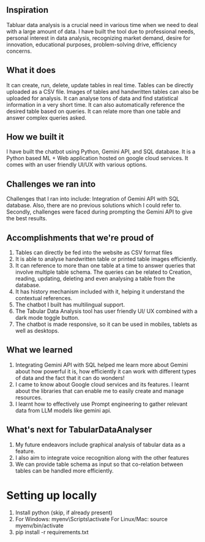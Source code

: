 ## Inspiration
Tabluar data analysis is a crucial need in various time when we need to deal with a large amount of data.  I have built the tool due to professional needs, personal interest in data analysis, recognizing market demand, desire for innovation, educational purposes, problem-solving drive, efficiency concerns.

## What it does
It can create, run, delete, update tables in real time. Tables can be directly uploaded as a CSV file. Images of tables and handwritten tables can also be uploaded for analysis. It can analyse tons of data and find statistical information in a very short time. It can also automatically reference the desired table based on queries.  It can relate more than one table and answer complex queries asked.

## How we built it
I have built the chatbot using Python, Gemini API, and SQL database. It is a Python based ML + Web application hosted on google cloud services. It comes with an user friendly UI/UX with various options.

## Challenges we ran into
Challenges that I ran into include:
Integration of Gemini API with SQL database. Also, there are no previous solutions which I could refer to. Secondly, challenges were faced during prompting the Gemini API to give the best results.

## Accomplishments that we're proud of
1. Tables can directly be fed into the website as CSV format files
2. It is able to analyse handwritten table or printed table images efficiently.
3. It can reference to more than one table at a time to answer queries that involve multiple table schema. The queries can be related to Creation, reading, updating, deleting and even analysing a table from the database.
4. It has history mechanism included with it, helping it understand the contextual references.
5. The chatbot I built has multilingual support.
6. The Tabular Data Analysis tool has user friendly UI/ UX combined with a dark mode toggle button.
7. The chatbot is made responsive, so it can  be used in mobiles, tablets as well as desktops.


## What we learned
1. Integrating Gemini API with SQL helped me learn more about Gemini about how powerful it is, how efficiently it can work with different types of data and the fact that it can do wonders!
2. I came to know about Google cloud services and its features. I learnt about the libraries that can enable me to easily create and manage resources. 
3. I learnt how to effectively use Prompt engineering to gather relevant data from LLM models like gemini api.

## What's next for TabularDataAnalyser
1. My future endeavors include graphical analysis of tabular data as a feature.
2. I also aim to integrate voice recognition along with the other features
3. We can provide table schema as input so that co-relation between tables can be handled more efficiently.


# Setting up locally
1. Install python (skip, if already present)
2. For Windows: 
    myenv\Scripts\activate
   For Linux/Mac:
    source myenv/bin/activate
3. pip install -r requirements.txt
